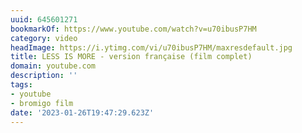 ```yaml
---
uuid: 645601271
bookmarkOf: https://www.youtube.com/watch?v=u70ibusP7HM
category: video
headImage: https://i.ytimg.com/vi/u70ibusP7HM/maxresdefault.jpg
title: LESS IS MORE - version française (film complet)
domain: youtube.com
description: ''
tags:
- youtube
- bromigo film
date: '2023-01-26T19:47:29.623Z'
---
```




